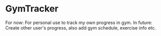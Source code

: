 # GymTracker
For now: For personal use to track my own progress in gym.
In future: Create other user's progress, also add gym schedule, exercise info etc.
